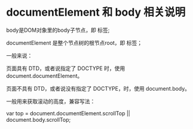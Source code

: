# documentElement 和 body 相关说明

 body是DOM对象里的body子节点，即 <body> 标签;

 documentElement 是整个节点树的根节点root，即<html> 标签；


一般来说：

页面具有 DTD，或者说指定了 DOCTYPE 时，使用 document.documentElement。

页面不具有 DTD，或者说没有指定了 DOCTYPE，时，使用 document.body。


一般用来获取滚动的高度，兼容写法：

var top = document.documentElement.scrollTop || document.body.scrollTop;

